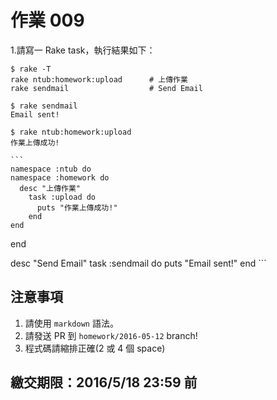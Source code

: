 # 作業 009

1.請寫一 Rake task，執行結果如下：

    $ rake -T
    rake ntub:homework:upload      # 上傳作業
    rake sendmail                  # Send Email

    $ rake sendmail
    Email sent!

    $ rake ntub:homework:upload
    作業上傳成功!
    
    ```
    namespace :ntub do
    namespace :homework do
      desc "上傳作業"
        task :upload do
          puts "作業上傳成功!"
        end
    end
end

desc "Send Email"
task :sendmail do
  puts "Email sent!"
end
    ```

## 注意事項

1. 請使用 `markdown` 語法。
2. 請發送 PR 到 `homework/2016-05-12` branch!
3. 程式碼請縮排正確(2 或 4 個 space)

## 繳交期限：2016/5/18 23:59 前
